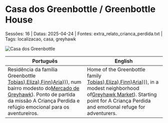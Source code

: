﻿
# Casa dos Greenbottle / Greenbottle House

Sessões: 16 | Datas: 2025-04-24 | Fontes: extra_relato_crianca_perdida.txt | Tags: localizacao, casa, greyhawk

![Casa dos Greenbottle](assets/location/location_blank.png)

| Português | English |
|-----------|---------|
| Residência da família Greenbottle [Tobias](docs/dm/-/npc/Free%20City%20of%20Grehawk/tobias_greenbottle.md)),[Eliza](docs/dm/-/npc/Free%20City%20of%20Grehawk/eliza_greenbottle.md)),[Finn](docs/dm/-/npc/Free%20City%20of%20Grehawk/finn_greenbottle.md))[Aria](docs/dm/-/npc/Free%20City%20of%20Grehawk/aria_greenbottle.md)))), num bairro modesto do[Mercado de Greyhawk](free_city_of_greyhawk.md)). Ponto de partida da missão A Criança Perdida e refúgio emocional para os aventureiros. | Home of the Greenbottle family [Tobias](docs/dm/-/npc/Free%20City%20of%20Grehawk/tobias_greenbottle.md)),[Eliza](docs/dm/-/npc/Free%20City%20of%20Grehawk/eliza_greenbottle.md)),[Finn](docs/dm/-/npc/Free%20City%20of%20Grehawk/finn_greenbottle.md))[Aria](docs/dm/-/npc/Free%20City%20of%20Grehawk/aria_greenbottle.md)))), in a modest neighborhood of[Greyhawk Market](free_city_of_greyhawk.md)). Starting point for A Criança Perdida and emotional refuge for adventurers. |

